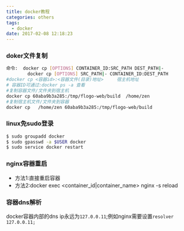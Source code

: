 ```yaml
---
title: docker教程
categories: others
tags:
  - docker
date: 2017-02-08 12:18:23
---
```



### doker文件复制
```bash
命令:  docker cp [OPTIONS] CONTAINER_ID:SRC_PATH DEST_PATH|-
        docker cp [OPTIONS] SRC_PATH|- CONTAINER_ID:DEST_PATH
#docker cp <容器id>:<容器文件(目录)地址>     宿主机地址 
# 容器ID可通过:docker ps -a 查看
#复制容器文件/文件夹到宿主机
docker cp 60aba9b3a285:/tmp/flogo-web/build  /home/zen
#复制宿主机文件/文件夹到容器
docker cp   /home/zen 60aba9b3a285:/tmp/flogo-web/build
```


### linux免sudo登录
```bash
$ sudo groupadd docker
$ sudo gpasswd -a $USER docker
$ sudo service docker restart 
```

### nginx容器重启
* 方法1:直接重启容器
* 方法2:docker exec <container_id|container_name> nginx -s reload


### 容器dns解析
docker容器内部的dns ip永远为`127.0.0.11`;例如nginx需要设置`resolver 127.0.0.11;`
